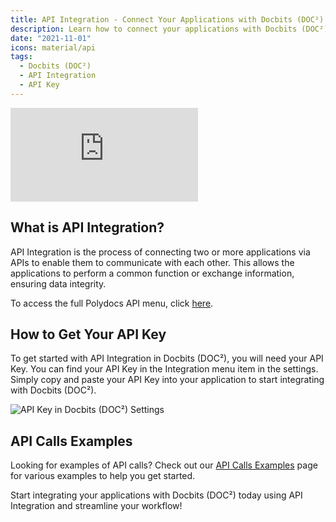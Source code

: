 ```yaml
---
title: API Integration - Connect Your Applications with Docbits (DOC²)
description: Learn how to connect your applications with Docbits (DOC²) using API Integration. Find your API Key in the Integration menu item in the settings. Get started today!
date: "2021-11-01"
icons: material/api
tags:
  - Docbits (DOC²)
  - API Integration
  - API Key
---
```


<div class='video-container'>
  <iframe src="https://www.youtube.com/embed/VIDEO_ID_HERE" frameborder="0" allowfullscreen></iframe>
</div>

## What is API Integration?

API Integration is the process of connecting two or more applications via APIs to enable them to communicate with each other. This allows the applications to perform a common function or exchange information, ensuring data integrity.

To access the full Polydocs API menu, click [here](https://doc2api.cloudintegration.eu/docs).

## How to Get Your API Key

To get started with API Integration in Docbits (DOC²), you will need your API Key. You can find your API Key in the Integration menu item in the settings. Simply copy and paste your API Key into your application to start integrating with Docbits (DOC²).

![API Key in Docbits (DOC²) Settings](/_images/docbits/Settings/Integration/API/Image_1_api_key.png "API Key in Docbits (DOC²) Settings")

## API Calls Examples

Looking for examples of API calls? Check out our [API Calls Examples](/docbits/settings/integration/api-calls-examples/) page for various examples to help you get started.

Start integrating your applications with Docbits (DOC²) today using API Integration and streamline your workflow!
